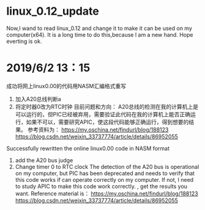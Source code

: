 # linux_0.12_update
Now,I wand to read linux_0.12 and change it to make it can be used on my computer(x64).
It is a long time to do this,because l am a new hand.
Hope everting is ok.



# 2019/6/2  13：15
成功将网上linux0.00的代码用NASM汇编格式重写
1. 加入A20总线判断a
2. 将定时器0改为RTC时钟
目前问题和方向：
A20总线的检测在我的计算机上是可以运行的，但PIC已经被弃用，需要验证此代码在我的计算机上能否正确运行，如果不可以，需要研究APIC，使这段代码能够正确运行，得到想要的结果。
  参考资料为：
  https://my.oschina.net/findurl/blog/188123
  https://blog.csdn.net/weixin_33737774/article/details/86952055
  
 Successfully rewritten the online linux0.00 code in NASM  format
 1.  add the A20 bus  judge
 2. Change timer 0 to RTC clock
 The detection of the A20 bus is operational on my computer, but PIC has been deprecated and needs to verify that this code works if can operate correctly on my computer. If not, I need to study APIC to make this code work correctly. , get the results you want.
 Reference material is：
   https://my.oschina.net/findurl/blog/188123
   https://blog.csdn.net/weixin_33737774/article/details/86952055
